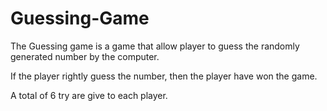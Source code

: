 # Guessing-Game
The Guessing game is a game that allow player to guess the randomly generated number by the computer.

If the player rightly guess the number, then the player have won the game.

A total of 6 try are give to each player.
